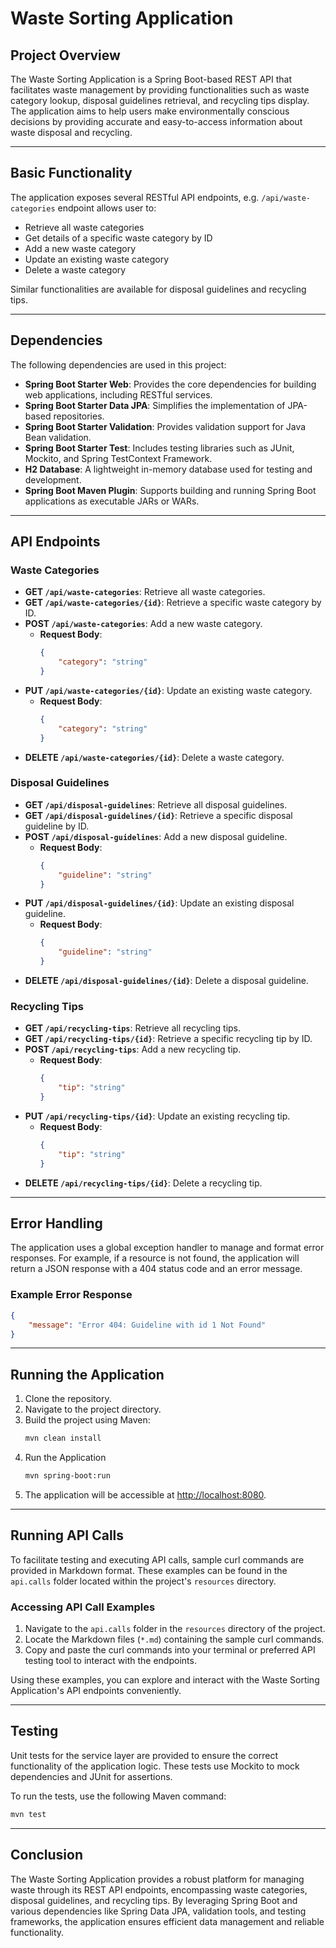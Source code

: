 # Waste Sorting Application

## Project Overview

The Waste Sorting Application is a Spring Boot-based REST API that facilitates waste management by providing functionalities such as waste category lookup, disposal guidelines retrieval, and recycling tips display.
The application aims to help users make environmentally conscious decisions by providing accurate and easy-to-access information about waste disposal and recycling.

---

## Basic Functionality

The application exposes several RESTful API endpoints, e.g. `/api/waste-categories` endpoint allows user to:
- Retrieve all waste categories
- Get details of a specific waste category by ID
- Add a new waste category
- Update an existing waste category
- Delete a waste category

Similar functionalities are available for disposal guidelines and recycling tips.

---

## Dependencies

The following dependencies are used in this project:

- **Spring Boot Starter Web**: Provides the core dependencies for building web applications, including RESTful services.
- **Spring Boot Starter Data JPA**: Simplifies the implementation of JPA-based repositories.
- **Spring Boot Starter Validation**: Provides validation support for Java Bean validation.
- **Spring Boot Starter Test**: Includes testing libraries such as JUnit, Mockito, and Spring TestContext Framework.
- **H2 Database**: A lightweight in-memory database used for testing and development.
- **Spring Boot Maven Plugin**: Supports building and running Spring Boot applications as executable JARs or WARs.

---

## API Endpoints

### Waste Categories
- **GET `/api/waste-categories`**: Retrieve all waste categories.
- **GET `/api/waste-categories/{id}`**: Retrieve a specific waste category by ID.
- **POST `/api/waste-categories`**: Add a new waste category.
    - **Request Body**:
      ```json
      {
          "category": "string"
      }
      ```
- **PUT `/api/waste-categories/{id}`**: Update an existing waste category.
    - **Request Body**:
      ```json
      {
          "category": "string"
      }
      ```
- **DELETE `/api/waste-categories/{id}`**: Delete a waste category.

### Disposal Guidelines
- **GET `/api/disposal-guidelines`**: Retrieve all disposal guidelines.
- **GET `/api/disposal-guidelines/{id}`**: Retrieve a specific disposal guideline by ID.
- **POST `/api/disposal-guidelines`**: Add a new disposal guideline.
    - **Request Body**:
      ```json
      {
          "guideline": "string"
      }
      ```
- **PUT `/api/disposal-guidelines/{id}`**: Update an existing disposal guideline.
    - **Request Body**:
      ```json
      {
          "guideline": "string"
      }
      ```
- **DELETE `/api/disposal-guidelines/{id}`**: Delete a disposal guideline.

### Recycling Tips
- **GET `/api/recycling-tips`**: Retrieve all recycling tips.
- **GET `/api/recycling-tips/{id}`**: Retrieve a specific recycling tip by ID.
- **POST `/api/recycling-tips`**: Add a new recycling tip.
    - **Request Body**:
      ```json
      {
          "tip": "string"
      }
      ```
- **PUT `/api/recycling-tips/{id}`**: Update an existing recycling tip.
    - **Request Body**:
      ```json
      {
          "tip": "string"
      }
      ```
- **DELETE `/api/recycling-tips/{id}`**: Delete a recycling tip.

---

## Error Handling

The application uses a global exception handler to manage and format error responses. 
For example, if a resource is not found, the application will return a JSON response with a 404 status code and an error message.

### Example Error Response
```json
{
    "message": "Error 404: Guideline with id 1 Not Found"
}
```

---

## Running the Application

1. Clone the repository.
2. Navigate to the project directory.
3. Build the project using Maven:
   ```sh
   mvn clean install
4. Run the Application
   ```sh
   mvn spring-boot:run
5. The application will be accessible at [http://localhost:8080](http://localhost:8080).

---

## Running API Calls

To facilitate testing and executing API calls, sample curl commands are provided in Markdown format. 
These examples can be found in the `api.calls` folder located within the project's `resources` directory.

### Accessing API Call Examples

1. Navigate to the `api.calls` folder in the `resources` directory of the project.
2. Locate the Markdown files (`*.md`) containing the sample curl commands.
3. Copy and paste the curl commands into your terminal or preferred API testing tool to interact with the endpoints.

Using these examples, you can explore and interact with the Waste Sorting Application's API endpoints conveniently.

---

## Testing

Unit tests for the service layer are provided to ensure the correct functionality of the application logic. 
These tests use Mockito to mock dependencies and JUnit for assertions.

To run the tests, use the following Maven command:
```sh
mvn test
```

---

## Conclusion

The Waste Sorting Application provides a robust platform for managing waste through its REST API endpoints, encompassing waste categories, disposal guidelines, and recycling tips. 
By leveraging Spring Boot and various dependencies like Spring Data JPA, validation tools, and testing frameworks, the application ensures efficient data management and reliable functionality.